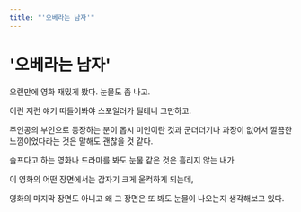 ```yaml
---
title: "'오베라는 남자'"
---
```

# '오베라는 남자'


오랜만에 영화 재밌게 봤다. 눈물도 좀 나고. 




이런 저런 얘기 떠들어봐야 스포일러가 될테니 그만하고.




주인공의 부인으로 등장하는 분이 몹시 미인이란 것과 군더더기나 과장이 없어서 깔끔한 느낌이었다라는 것은 말해도 괜찮을 것 같다.




슬프다고 하는 영화나 드라마를 봐도 눈물 같은 것은 흘리지 않는 내가 




이 영화의 어떤 장면에서는 갑자기 크게 울컥하게 되는데, 




영화의 마지막 장면도 아니고 왜 그 장면은 또 봐도 눈물이 나오는지 생각해보고 있다. 








